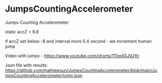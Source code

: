 # JumpsCountingAccelerometer
Jumps Counting Accelerometer

static accZ = 9.8

if accZ set below -8 and interval more 0.4 second - we increment human jump


Video with jumps - https://www.youtube.com/shorts/1Tbe4SJVJYc

Json file with results: https://github.com/mathewsun/JumpsCountingAccelerometer/blob/main/JumpsCountingAccelerometer/jump.json
